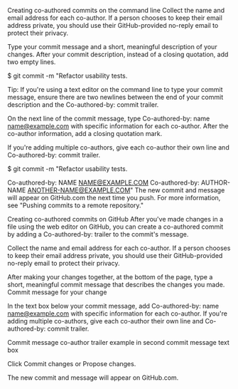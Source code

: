 Creating co-authored commits on the command line
Collect the name and email address for each co-author. If a person chooses to keep their email address private, you should use their GitHub-provided no-reply email to protect their privacy.

Type your commit message and a short, meaningful description of your changes. After your commit description, instead of a closing quotation, add two empty lines.

$ git commit -m "Refactor usability tests.
>
>
Tip: If you're using a text editor on the command line to type your commit message, ensure there are two newlines between the end of your commit description and the Co-authored-by: commit trailer.

On the next line of the commit message, type Co-authored-by: name <name@example.com> with specific information for each co-author. After the co-author information, add a closing quotation mark.

If you're adding multiple co-authors, give each co-author their own line and Co-authored-by: commit trailer.

$ git commit -m "Refactor usability tests.
>
>
Co-authored-by: NAME <NAME@EXAMPLE.COM>
Co-authored-by: AUTHOR-NAME <ANOTHER-NAME@EXAMPLE.COM>"
The new commit and message will appear on GitHub.com the next time you push. For more information, see "Pushing commits to a remote repository."

Creating co-authored commits on GitHub
After you've made changes in a file using the web editor on GitHub, you can create a co-authored commit by adding a Co-authored-by: trailer to the commit's message.

Collect the name and email address for each co-author. If a person chooses to keep their email address private, you should use their GitHub-provided no-reply email to protect their privacy.

After making your changes together, at the bottom of the page, type a short, meaningful commit message that describes the changes you made.
Commit message for your change

In the text box below your commit message, add Co-authored-by: name <name@example.com> with specific information for each co-author. If you're adding multiple co-authors, give each co-author their own line and Co-authored-by: commit trailer.

Commit message co-author trailer example in second commit message text box

Click Commit changes or Propose changes.

The new commit and message will appear on GitHub.com.

